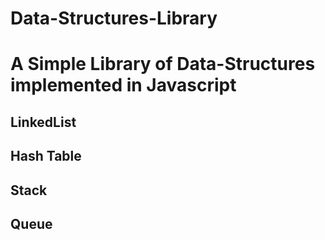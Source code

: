# Data-Structures-Library

# A Simple Library of Data-Structures implemented in Javascript

## LinkedList
## Hash Table
## Stack
## Queue 